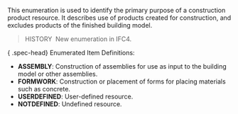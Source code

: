﻿This enumeration is used to identify the primary purpose of a construction product resource. It describes use of products created for construction, and excludes products of the finished building model.

> HISTORY&nbsp; New enumeration in IFC4.

{ .spec-head}
Enumerated Item Definitions:

* **ASSEMBLY**: Construction of assemblies for use as input to the building model or other assemblies.
* **FORMWORK**: Construction or placement of forms for placing materials such as concrete.
* **USERDEFINED**: User-defined resource.
* **NOTDEFINED**: Undefined resource.